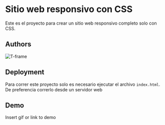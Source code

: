 
# Sitio web responsivo con CSS

Este es el proyecto para crear un sitio web responsivo completo solo con CSS.


## Authors


  ![T-frame](https://user-images.githubusercontent.com/92198848/213885921-a31a94d2-4549-4419-9050-bf2aa9f3f3cf.png)


  
## Deployment

Para correr este proyecto solo es necesario ejecutar el archivo `index.html`. De preferencia correrlo desde un servidor web

  
## Demo

Insert gif or link to demo

  
